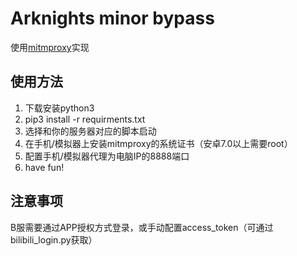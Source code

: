 # Arknights minor bypass
使用[mitmproxy](https://github.com/mitmproxy/mitmproxy)实现
## 使用方法
1. 下载安装python3
2. pip3 install -r requirments.txt
3. 选择和你的服务器对应的脚本启动
4. 在手机/模拟器上安装mitmproxy的系统证书（安卓7.0以上需要root）
5. 配置手机/模拟器代理为电脑IP的8888端口
6. have fun!
## 注意事项
B服需要通过APP授权方式登录，或手动配置access_token（可通过bilibili_login.py获取）
